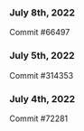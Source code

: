 ### July 8th, 2022

Commit #66497

### July 5th, 2022

Commit #314353


### July 4th, 2022

Commit #72281
